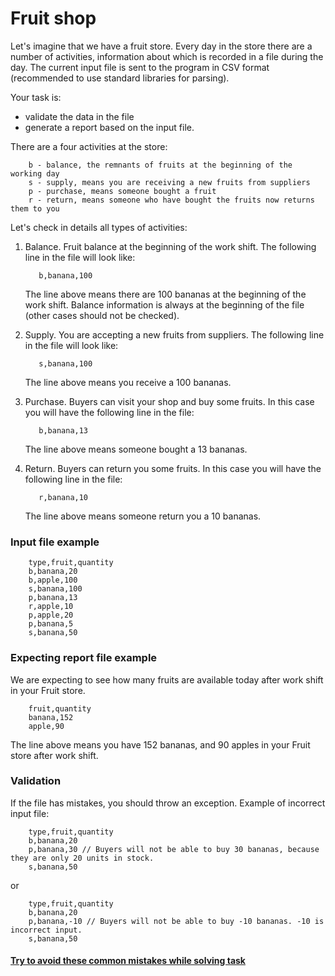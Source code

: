 # Fruit shop

Let's imagine that we have a fruit store. Every day in the store there are a number of activities, 
information about which is recorded in a file during the day.
The current input file is sent to the program in CSV format (recommended to use standard libraries for parsing).

Your task is:
- validate the data in the file
- generate a report based on the input file.

There are a four activities at the store:
```text
    b - balance, the remnants of fruits at the beginning of the working day
    s - supply, means you are receiving a new fruits from suppliers
    p - purchase, means someone bought a fruit
    r - return, means someone who have bought the fruits now returns them to you
```

Let's check in details all types of activities:
1. Balance. Fruit balance at the beginning of the work shift. The following line in the file will look like:
    
    ```text
       b,banana,100  
    ```
   The line above means there are 100 bananas at the beginning of the work shift. 
   Balance information is always at the beginning of the file (other cases should not be checked).
1. Supply. You are accepting a new fruits from suppliers. The following line in the file will look like:
    
    ```text
       s,banana,100     
    ```
   The line above means you receive a 100 bananas.
1. Purchase. Buyers can visit your shop and buy some fruits. In this case you will have the following line in the file:
    
    ```text
       b,banana,13  
    ```
   The line above means someone bought a 13 bananas.
1. Return. Buyers can return you some fruits. In this case you will have the following line in the file:
    
    ```text
       r,banana,10   
    ```
   The line above means someone return you a 10 bananas.

### Input file example
```text
    type,fruit,quantity
    b,banana,20
    b,apple,100
    s,banana,100
    p,banana,13
    r,apple,10 
    p,apple,20 
    p,banana,5 
    s,banana,50
```

### Expecting report file example
We are expecting to see how many fruits are available today after work shift in your Fruit store. 
```text
    fruit,quantity
    banana,152
    apple,90
```
The line above means you have 152 bananas, and 90 apples in your Fruit store after work shift. 


### Validation
If the file has mistakes, you should throw an exception. Example of incorrect input file:
```text
    type,fruit,quantity
    b,banana,20
    p,banana,30 // Buyers will not be able to buy 30 bananas, because they are only 20 units in stock.
    s,banana,50 
```
or
```text
    type,fruit,quantity
    b,banana,20
    p,banana,-10 // Buyers will not be able to buy -10 bananas. -10 is incorrect input.
    s,banana,50 
```

#### [Try to avoid these common mistakes while solving task](https://mate-academy.github.io/jv-program-common-mistakes/java-core/solid/fruit-shop)
